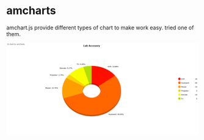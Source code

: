 # amcharts
amchart.js provide different types of chart to make work easy. tried one of them.




![alt tag](https://github.com/Abhaysardhara/amcharts/blob/master/amCharts.png)

